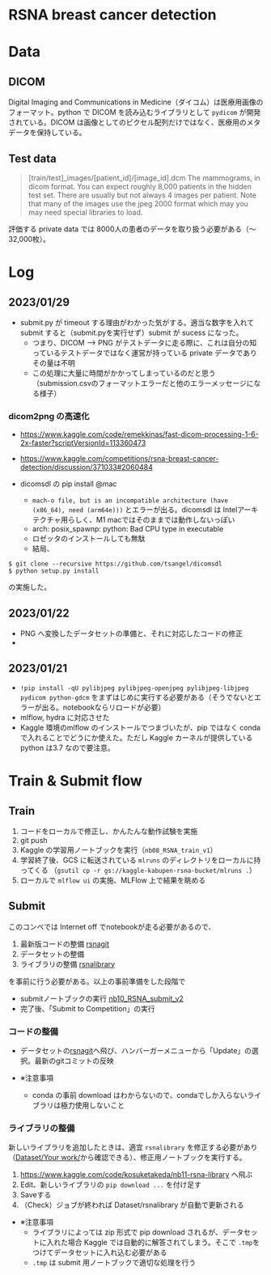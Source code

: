 
# RSNA breast cancer detection

# Data

## DICOM

Digital Imaging and Communications in Medicine（ダイコム）は医療用画像のフォーマット。python で DICOM を読み込むライブラリとして `pydicom` が開発されている。DICOM は画像としてのピクセル配列だけではなく、医療用のメタデータを保持している。

## Test data

> [train/test]_images/[patient_id]/[image_id].dcm The mammograms, in dicom format. You can expect roughly 8,000 patients in the hidden test set. There are usually but not always 4 images per patient. Note that many of the images use the jpeg 2000 format which may you may need special libraries to load.

評価する private data では 8000人の患者のデータを取り扱う必要がある（〜32,000枚）。

# Log

## 2023/01/29

- submit.py が timeout する理由がわかった気がする。適当な数字を入れてsubmit すると（submit.pyを実行せず）submit が sucess になった。
  - つまり、DICOM --> PNG がテストデータに走る際に、これは自分の知っているテストデータではなく運営が持っている private データでありその量は不明
  - この処理に大量に時間がかかってしまっているのだと思う（submission.csvのフォーマットエラーだと他のエラーメッセージになる様子）
### dicom2png の高速化

- https://www.kaggle.com/code/remekkinas/fast-dicom-processing-1-6-2x-faster?scriptVersionId=113360473
- https://www.kaggle.com/competitions/rsna-breast-cancer-detection/discussion/371033#2060484


- dicomsdl の pip install @mac
  - `mach-o file, but is an incompatible architecture (have (x86_64), need (arm64e)))` とエラーが出る。dicomsdl は Intelアーキテクチャ用らしく、M1 macではそのままでは動作しないっぽい
  - arch: posix_spawnp: python: Bad CPU type in executable 
  - ロゼッタのインストールしても無駄
  - 結局、
```
$ git clone --recursive https://github.com/tsangel/dicomsdl
$ python setup.py install
```
の実施した。

## 2023/01/22

- PNG へ変換したデータセットの準備と、それに対応したコードの修正
- 

## 2023/01/21

- `!pip install -qU pylibjpeg pylibjpeg-openjpeg pylibjpeg-libjpeg pydicom python-gdcm` をまずはじめに実行する必要がある（そうでないとエラーが出る。notebookならリロードが必要）
- mlflow, hydra に対応させた
- Kaggle 環境のmlflow のインストールでつまづいたが、pip ではなく conda で入れることでどうにか使えた。ただし Kaggle カーネルが提供しているpython は3.7 なので要注意。


# Train & Submit flow

## Train

1. コードをローカルで修正し、かんたんな動作試験を実施
2. git push
3. Kaggle の学習用ノートブックを実行（`nb08_RSNA_train_v1`）
4. 学習終了後、GCS に転送されている `mlruns` のディレクトリをローカルに持ってくる （`gsutil cp -r gs://kaggle-kabupen-rsna-bucket/mlruns .`）
5. ローカルで `mlflow ui` の実施、MLFlow 上で結果を眺める

## Submit 

このコンペでは Internet off でnotebookが走る必要があるので、
1. 最新版コードの整備 [rsnagit](https://www.kaggle.com/datasets/kosuketakeda/rsnagit)
2. データセットの整備 
3. ライブラリの整備 [rsnalibrary](https://www.kaggle.com/code/kosuketakeda/nb11-rsna-library)

を事前に行う必要がある。以上の事前準備をした段階で

- submitノートブックの実行 [nb10_RSNA_submit_v2](https://www.kaggle.com/code/kosuketakeda/nb10-rsna-submit-v2)
- 完了後、「Submit to Competition」の実行

### コードの整備

- データセットの[rsnagit](https://www.kaggle.com/datasets/kosuketakeda/rsnagit)へ飛び、ハンバーガーメニューから「Update」の選択。最新のgitコミットの反映

- ※注意事項
  - conda の事前 download はわからないので、condaでしか入らないライブラリは極力使用しないこと

### ライブラリの整備

新しいライブラリを追加したときは、適宜 `rsnalibrary` を修正する必要があり（[Dataset/Your work/](https://www.kaggle.com/kosuketakeda/datasets?scroll=true)から確認できる）、修正用ノートブックを実行する。

1. https://www.kaggle.com/code/kosuketakeda/nb11-rsna-library へ飛ぶ
2. Edit、新しいライブラリの `pip download ...` を付け足す
3. Saveする
4. （Check）ジョブが終われば Dataset/rsnalibrary が自動で更新される

- ※注意事項
  - ライブラリによっては zip 形式で pip download されるが、データセットに入れた場合 Kaggle では自動的に解答されてしまう。そこで `.tmp`をつけてデータセットに入れ込む必要がある
  - `.tmp` は submit 用ノートブックで適切な処理を行う
